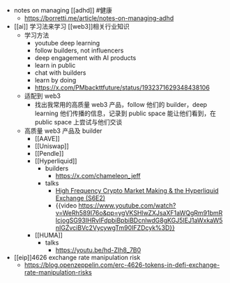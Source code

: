 - notes on managing [[adhd]] #健康
	- https://borretti.me/article/notes-on-managing-adhd
- [[ai]] 学习法来学习 [[web3]]相关行业知识
	- 学习方法
		- youtube deep learning
		- follow builders, not influencers
		- deep engagement with AI products
		- learn in public
		- chat with builders
		- learn by doing
		- https://x.com/PMbackttfuture/status/1932371629348438106
	- 适配到 web3
		- 找出我常用的高质量 web3 产品，follow 他们的 builder，deep learning 他们传播的信息，记录到 public space 能让他们看到，在 public space 上尝试与他们交谈
	- 高质量 web3 产品及 builder
		- [[AAVE]]
		- [[Uniswap]]
		- [[Pendle]]
		- [[Hyperliquid]]
			- builders
				- https://x.com/chameleon_jeff
			- talks
				- [High Frequency Crypto Market Making & the Hyperliquid Exchange (S6E2)](https://www.youtube.com/watch?v=HqCksxcX49w)
				- {{video https://www.youtube.com/watch?v=WeRh589I76o&pp=ygVKSHlwZXJsaXF1aWQgRm91bmRlcjogSG93IHRvIFdpbiBpbiBDcnlwdG8gKGJ5IEJ1aWxkaW5nIGZvciBVc2VycywgTm90IFZDcyk%3D}}
		- [[HUMA]]
			- talks
				- https://youtu.be/hd-ZIh8_7B0
- [[eip]]4626 exchange rate manipulation risk
	- https://blog.openzeppelin.com/erc-4626-tokens-in-defi-exchange-rate-manipulation-risks